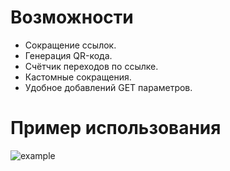 # Возможности

- Сокращение ссылок. 
- Генерация QR-кода. 
- Счётчик переходов по ссылке. 
- Кастомные сокращения. 
- Удобное добавлений GET параметров.

# Пример использования
![example](https://user-images.githubusercontent.com/64122587/213236096-bc3e2948-fd43-4e1d-8739-8d2b0c65e393.png)
